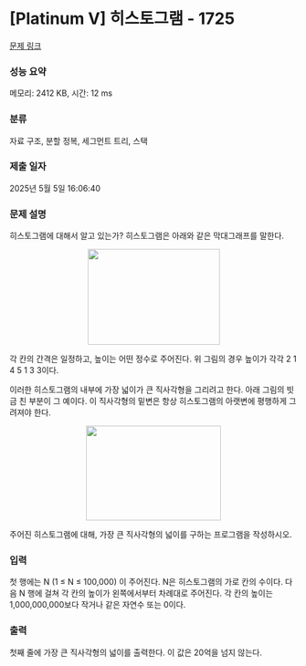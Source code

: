 # [Platinum V] 히스토그램 - 1725 

[문제 링크](https://www.acmicpc.net/problem/1725) 

### 성능 요약

메모리: 2412 KB, 시간: 12 ms

### 분류

자료 구조, 분할 정복, 세그먼트 트리, 스택

### 제출 일자

2025년 5월 5일 16:06:40

### 문제 설명

<p>히스토그램에 대해서 알고 있는가? 히스토그램은 아래와 같은 막대그래프를 말한다.</p>

<p style="text-align: center;"><img alt="" height="168" src="https://onlinejudgeimages.s3-ap-northeast-1.amazonaws.com/upload/201006/hist.PNG" width="231"></p>

<p>각 칸의 간격은 일정하고, 높이는 어떤 정수로 주어진다. 위 그림의 경우 높이가 각각 2 1 4 5 1 3 3이다.</p>

<p>이러한 히스토그램의 내부에 가장 넓이가 큰 직사각형을 그리려고 한다. 아래 그림의 빗금 친 부분이 그 예이다. 이 직사각형의 밑변은 항상 히스토그램의 아랫변에 평행하게 그려져야 한다.</p>

<p style="text-align: center;"><img alt="" height="166" src="https://onlinejudgeimages.s3-ap-northeast-1.amazonaws.com/upload/201006/histo.PNG" width="236"></p>

<p>주어진 히스토그램에 대해, 가장 큰 직사각형의 넓이를 구하는 프로그램을 작성하시오.</p>

### 입력 

 <p>첫 행에는 N (1 ≤ N ≤ 100,000) 이 주어진다. N은 히스토그램의 가로 칸의 수이다. 다음 N 행에 걸쳐 각 칸의 높이가 왼쪽에서부터 차례대로 주어진다. 각 칸의 높이는 1,000,000,000보다 작거나 같은 자연수 또는 0이다.</p>

### 출력 

 <p>첫째 줄에 가장 큰 직사각형의 넓이를 출력한다. 이 값은 20억을 넘지 않는다.</p>

